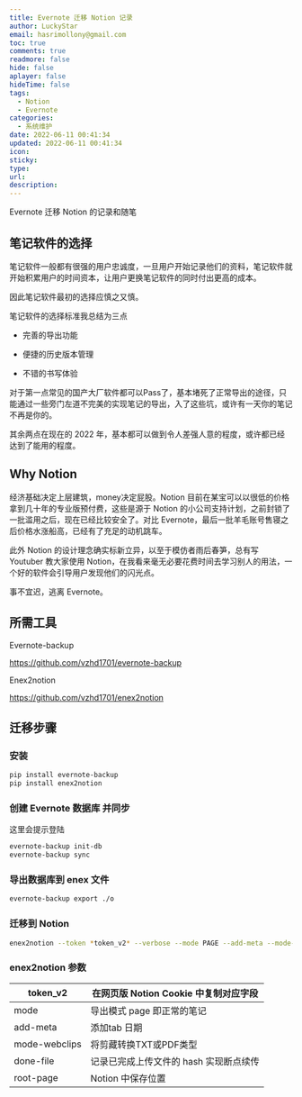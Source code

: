 ```yaml
---
title: Evernote 迁移 Notion 记录
author: LuckyStar
email: hasrimollony@gmail.com
toc: true
comments: true
readmore: false
hide: false
aplayer: false
hideTime: false
tags:
  - Notion
  - Evernote
categories:
  - 系统维护
date: 2022-06-11 00:41:34
updated: 2022-06-11 00:41:34
icon:
sticky:
type:
url:
description:
---
```



Evernote 迁移 Notion 的记录和随笔

<!-- more -->

## 笔记软件的选择

笔记软件一般都有很强的用户忠诚度，一旦用户开始记录他们的资料，笔记软件就开始积累用户的时间资本，让用户更换笔记软件的同时付出更高的成本。



因此笔记软件最初的选择应慎之又慎。



笔记软件的选择标准我总结为三点

- 完善的导出功能

- 便捷的历史版本管理

- 不错的书写体验

  

对于第一点常见的国产大厂软件都可以Pass了，基本堵死了正常导出的途径，只能通过一些旁门左道不完美的实现笔记的导出，入了这些坑，或许有一天你的笔记不再是你的。



其余两点在现在的 2022 年，基本都可以做到令人差强人意的程度，或许都已经达到了能用的程度。

## Why Notion

经济基础决定上层建筑，money决定屁股。Notion 目前在某宝可以以很低的价格拿到几十年的专业版预付费，这些是源于 Notion 的小公司支持计划，之前封锁了一批滥用之后，现在已经比较安全了。对比 Evernote，最后一批羊毛账号售寝之后价格水涨船高，已经有了充足的动机跳车。



此外 Notion 的设计理念确实标新立异，以至于模仿者雨后春笋，总有写 Youtuber 教大家使用 Notion，在我看来毫无必要花费时间去学习别人的用法，一个好的软件会引导用户发现他们的闪光点。



事不宜迟，逃离 Evernote。



## 所需工具

Evernote-backup

https://github.com/vzhd1701/evernote-backup

Enex2notion

https://github.com/vzhd1701/enex2notion



## 迁移步骤

### 安装

```bash
pip install evernote-backup
pip install enex2notion
```

### 创建 Evernote 数据库 并同步

这里会提示登陆

```bash
evernote-backup init-db
evernote-backup sync
```

### 导出数据库到 enex 文件

```bash
evernote-backup export ./o
```

### 迁移到 Notion

```bash
enex2notion --token *token_v2* --verbose --mode PAGE --add-meta --mode-webclips TXT --log ./log --done-file ./finish --root-page EverNote ./o
```

### enex2notion 参数

| token_v2      | 在网页版 Notion Cookie 中复制对应字段  |
| ------------- | -------------------------------------- |
| mode          | 导出模式 page 即正常的笔记             |
| add-meta      | 添加tab 日期                           |
| mode-webclips | 将剪藏转换TXT或PDF类型                 |
| done-file     | 记录已完成上传文件的 hash 实现断点续传 |
| root-page     | Notion 中保存位置                      |